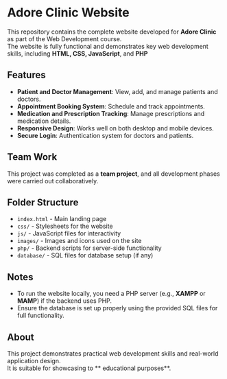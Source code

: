 # Adore Clinic Website

This repository contains the complete website developed for **Adore Clinic** as part of the Web Development course.  
The website is fully functional and demonstrates key web development skills, including **HTML, CSS, JavaScript**, and **PHP**

## Features
- **Patient and Doctor Management**: View, add, and manage patients and doctors.  
- **Appointment Booking System**: Schedule and track appointments.  
- **Medication and Prescription Tracking**: Manage prescriptions and medication details.  
- **Responsive Design**: Works well on both desktop and mobile devices.  
- **Secure Login**: Authentication system for doctors and patients.  

## Team Work
This project was completed as a **team project**, and all development phases were carried out collaboratively.

## Folder Structure
- `index.html` - Main landing page  
- `css/` - Stylesheets for the website  
- `js/` - JavaScript files for interactivity  
- `images/` - Images and icons used on the site  
- `php/` - Backend scripts for server-side functionality  
- `database/` - SQL files for database setup (if any)  

## Notes
- To run the website locally, you need a PHP server (e.g., **XAMPP** or **MAMP**) if the backend uses PHP.  
- Ensure the database is set up properly using the provided SQL files for full functionality.  

## About
This project demonstrates practical web development skills and real-world application design.  
It is suitable for showcasing to ** educational purposes**.
